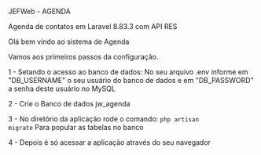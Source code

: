 JEFWeb - AGENDA

Agenda de contatos em Laravel 8.83.3 com API RES

Olá bem vindo ao sistema de Agenda

Vamos aos primeiros passos da configuração.

1 - Setando o acesso ao banco de dados:
No seu arquivo .env informe em "DB_USERNAME" o seu usuário do banco de dados e em "DB_PASSWORD" a senha deste usuário no MySQL

2 - Crie o Banco de dados jw_agenda

3 - No diretório da aplicação rode o comando:
    <code>php artisan migrate</code>
    Para popular as tabelas no banco

4 - Depois é só acessar a aplicação através do seu navegador
